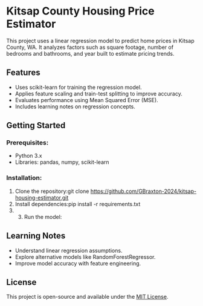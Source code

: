 # Kitsap County Housing Price Estimator

This project uses a linear regression model to predict home prices in Kitsap County, WA. It analyzes factors such as square footage, number of bedrooms and bathrooms, and year built to estimate pricing trends.

## Features
- Uses scikit-learn for training the regression model.
- Applies feature scaling and train-test splitting to improve accuracy.
- Evaluates performance using Mean Squared Error (MSE).
- Includes learning notes on regression concepts.

## Getting Started
### Prerequisites:
- Python 3.x
- Libraries: pandas, numpy, scikit-learn

### Installation:
1. Clone the repository:git clone https://github.com/GBraxton-2024/kitsap-housing-estimator.git
2. Install dependencies:pip install -r requirements.txt
3. 3. Run the model:


## Learning Notes
- Understand linear regression assumptions.
- Explore alternative models like RandomForestRegressor.
- Improve model accuracy with feature engineering.

## License
This project is open-source and available under the [MIT License](LICENSE).

